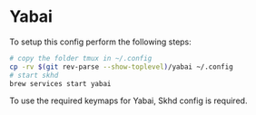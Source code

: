 # Yabai

To setup this config perform the following steps:

```bash
# copy the folder tmux in ~/.config
cp -rv $(git rev-parse --show-toplevel)/yabai ~/.config
# start skhd
brew services start yabai
```

To use the required keymaps for Yabai, Skhd config is required.